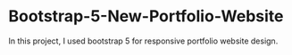 # Bootstrap-5-New-Portfolio-Website
In this project, I used bootstrap 5 for responsive portfolio website design.


